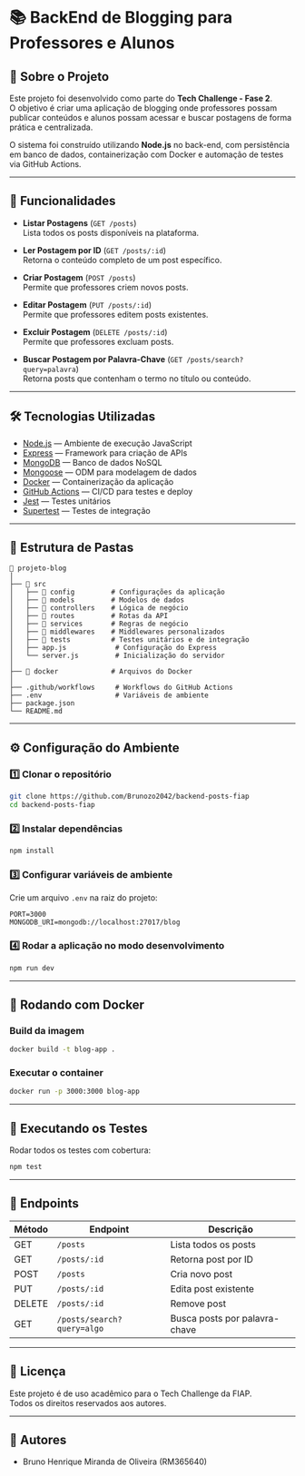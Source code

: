 # 📚 BackEnd de Blogging para Professores e Alunos

## 📌 Sobre o Projeto

Este projeto foi desenvolvido como parte do **Tech Challenge - Fase 2**.  
O objetivo é criar uma aplicação de blogging onde professores possam publicar conteúdos e alunos possam acessar e buscar postagens de forma prática e centralizada.

O sistema foi construído utilizando **Node.js** no back-end, com persistência em banco de dados, containerização com Docker e automação de testes via GitHub Actions.

---

## 🚀 Funcionalidades

-   **Listar Postagens** (`GET /posts`)  
    Lista todos os posts disponíveis na plataforma.

-   **Ler Postagem por ID** (`GET /posts/:id`)  
    Retorna o conteúdo completo de um post específico.

-   **Criar Postagem** (`POST /posts`)  
    Permite que professores criem novos posts.

-   **Editar Postagem** (`PUT /posts/:id`)  
    Permite que professores editem posts existentes.

-   **Excluir Postagem** (`DELETE /posts/:id`)  
    Permite que professores excluam posts.

-   **Buscar Postagem por Palavra-Chave** (`GET /posts/search?query=palavra`)  
    Retorna posts que contenham o termo no título ou conteúdo.

---

## 🛠️ Tecnologias Utilizadas

-   [Node.js](https://nodejs.org/) — Ambiente de execução JavaScript
-   [Express](https://expressjs.com/) — Framework para criação de APIs
-   [MongoDB](https://www.mongodb.com/) — Banco de dados NoSQL
-   [Mongoose](https://mongoosejs.com/) — ODM para modelagem de dados
-   [Docker](https://www.docker.com/) — Containerização da aplicação
-   [GitHub Actions](https://docs.github.com/actions) — CI/CD para testes e deploy
-   [Jest](https://jestjs.io/) — Testes unitários
-   [Supertest](https://github.com/ladjs/supertest) — Testes de integração

---

## 📂 Estrutura de Pastas

```
📂 projeto-blog
│
├── 📂 src
│   ├── 📂 config         # Configurações da aplicação
│   ├── 📂 models         # Modelos de dados
│   ├── 📂 controllers    # Lógica de negócio
│   ├── 📂 routes         # Rotas da API
│   ├── 📂 services       # Regras de negócio
│   ├── 📂 middlewares    # Middlewares personalizados
│   ├── 📂 tests          # Testes unitários e de integração
│   ├── app.js            # Configuração do Express
│   └── server.js         # Inicialização do servidor
│
├── 📂 docker             # Arquivos do Docker
│
├── .github/workflows     # Workflows do GitHub Actions
├── .env                  # Variáveis de ambiente
├── package.json
└── README.md
```

---

## ⚙️ Configuração do Ambiente

### 1️⃣ Clonar o repositório

```bash
git clone https://github.com/Brunozo2042/backend-posts-fiap
cd backend-posts-fiap
```

### 2️⃣ Instalar dependências

```bash
npm install
```

### 3️⃣ Configurar variáveis de ambiente

Crie um arquivo `.env` na raiz do projeto:

```env
PORT=3000
MONGODB_URI=mongodb://localhost:27017/blog
```

### 4️⃣ Rodar a aplicação no modo desenvolvimento

```bash
npm run dev
```

---

## 🐳 Rodando com Docker

### Build da imagem

```bash
docker build -t blog-app .
```

### Executar o container

```bash
docker run -p 3000:3000 blog-app
```

---

## 🧪 Executando os Testes

Rodar todos os testes com cobertura:

```bash
npm test
```

---

## 📜 Endpoints

| Método | Endpoint                   | Descrição                     |
| ------ | -------------------------- | ----------------------------- |
| GET    | `/posts`                   | Lista todos os posts          |
| GET    | `/posts/:id`               | Retorna post por ID           |
| POST   | `/posts`                   | Cria novo post                |
| PUT    | `/posts/:id`               | Edita post existente          |
| DELETE | `/posts/:id`               | Remove post                   |
| GET    | `/posts/search?query=algo` | Busca posts por palavra-chave |

---

## 📄 Licença

Este projeto é de uso acadêmico para o Tech Challenge da FIAP.  
Todos os direitos reservados aos autores.

---

## 👥 Autores

-   Bruno Henrique Miranda de Oliveira (RM365640)
